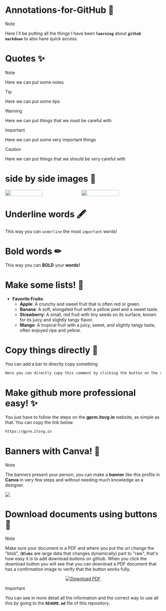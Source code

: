 # Annotations-for-GitHub 🚀
> [!NOTE]
> Here I´ll be putting all the things I have been **`learning`** about **`github markdown`** to also have quick access.

# Quotes ✨

> [!NOTE]
>Here we can put some notes

> [!TIP]
>Here we can put some tips

> [!WARNING]
>Here we can put things that we must be careful with

> [!IMPORTANT]
>Here we can put some very important things

> [!CAUTION]
>Here we can put things that we should be very careful with

# side by side images 🌋
<div style="display: flex;">
  <img src="https://github.com/user-attachments/assets/75ae073e-8c1e-42c0-9a3b-e3e2f0b7d915" width="49%"></img> 
  <img src="https://github.com/user-attachments/assets/ba83f52f-b284-4061-b65d-a5f5cfd619cd" width="49%"></img>   
</div>

# Underline words 🖋
This way you can `underline` the most `important` words!

# Bold words ✏
This way you can **BOLD** your **words!**

# Make some lists! 📔
- **Favorite Fruits**:
  - **Apple**: A crunchy and sweet fruit that is often red or green.
  - **Banana**: A soft, elongated fruit with a yellow peel and a sweet taste.
  - **Strawberry**: A small, red fruit with tiny seeds on its surface, known for its juicy and slightly tangy flavor.
  - **Mango**: A tropical fruit with a juicy, sweet, and slightly tangy taste, often enjoyed ripe and yellow.


# Copy things directly 🔗
You can add a bar to directly copy something
```bash
Here you can directly copy this comment by clicking the button on the right
```
# Make github more professional easy! ✨
You just have to follow the steps on the **gprm.itsvg.in** website, as simple as that. You can copy the link below.
```bash
https://gprm.itsvg.in
```
# Banners with Canva! 💎
> [!NOTE]
> The banners present your person, you can make a **banner** like this profile in **Canva** in very few steps and without needing much knowledge as a designer.
<img src="https://github.com/user-attachments/assets/4c7139ff-132d-41ad-8ef6-3e2a8b8c2655"> 

# Download documents using buttons 👾
> [!NOTE]
> Make sure your document is a PDF and where you put the url change the "blob", (**`Blobs`** are large data that changes dynamically) part to "raw", that's how easy it is to add download buttons on github. When you click the download button you will see that you can download a PDF document that has a confirmation image to verify that the button works fully.
<p align="center">
  <a href="https://github.com/K3ury99/Annotations-for-GitHub/raw/main/img.pdf" download>
    <img src="https://img.shields.io/badge/Download%20PDF-%23007bff?style=for-the-badge&logo=download&logoColor=white" alt="Download PDF">
  </a>
</p>

> [!IMPORTANT]
> You can see in more detail all the information and the correct way to use all this by going to the **`README.md`** file of this repository.







